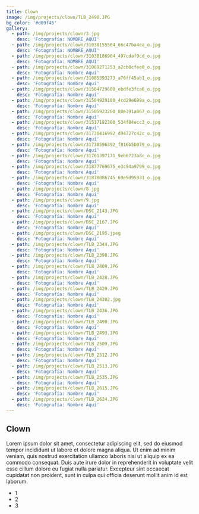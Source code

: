```yaml
---
title: Clown
image: /img/projects/clown/TLB_2490.JPG
bg_color: '#d09f46'
gallery:
  - path: /img/projects/clown/3.jpg
    desc: 'Fotografía: NOMBRE_AQUI'
  - path: /img/projects/clown/31038155564_66c47ba4ea_o.jpg
    desc: 'Fotografía: NOMBRE_AQUI'
  - path: /img/projects/clown/31038186904_497cdaf9cd_o.jpg
    desc: 'Fotografía: NOMBRE_AQUI'
  - path: /img/projects/clown/31069271253_a2cb0cfee0_o.jpg
    desc: 'Fotografía: Nombre Aquí'
  - path: /img/projects/clown/31085393273_a76ff45ab1_o.jpg
    desc: 'Fotografía: Nombre Aquí'
  - path: /img/projects/clown/31504729600_ebdfe3fca6_o.jpg
    desc: 'Fotografía: Nombre Aquí'
  - path: /img/projects/clown/31504929100_4cd29e699a_o.jpg
    desc: 'Fotografía: Nombre Aquí'
  - path: /img/projects/clown/31505923200_88e391a067_o.jpg
    desc: 'Fotografía: Nombre Aquí'
  - path: /img/projects/clown/31517182300_534f84ecc3_o.jpg
    desc: 'Fotografía: Nombre Aquí'
  - path: /img/projects/clown/31730416992_d94727c42c_o.jpg
    desc: 'Fotografía: Nombre Aquí'
  - path: /img/projects/clown/31730596392_f816b5b079_o.jpg
    desc: 'Fotografía: Nombre Aquí'
  - path: /img/projects/clown/31761397171_9eb6723a8c_o.jpg
    desc: 'Fotografía: Nombre Aquí'
  - path: /img/projects/clown/31877769675_e3c94a9799_o.jpg
    desc: 'Fotografía: Nombre Aquí'
  - path: /img/projects/clown/31878086745_69e9d95931_o.jpg
    desc: 'Fotografía: Nombre Aquí'
  - path: /img/projects/clown/8.jpg
    desc: 'Fotografía: Nombre Aquí'
  - path: /img/projects/clown/9.jpg
    desc: 'Fotografía: Nombre Aquí'
  - path: /img/projects/clown/DSC_2143.JPG
    desc: 'Fotografía: Nombre Aquí'
  - path: /img/projects/clown/DSC_2167.JPG
    desc: 'Fotografía: Nombre Aquí'
  - path: /img/projects/clown/DSC_2195.jpeg
    desc: 'Fotografía: Nombre Aquí'
  - path: /img/projects/clown/TLB_2344.JPG
    desc: 'Fotografía: Nombre Aquí'
  - path: /img/projects/clown/TLB_2398.JPG
    desc: 'Fotografía: Nombre Aquí'
  - path: /img/projects/clown/TLB_2409.JPG
    desc: 'Fotografía: Nombre Aquí'
  - path: /img/projects/clown/TLB_2428.JPG
    desc: 'Fotografía: Nombre Aquí'
  - path: /img/projects/clown/TLB_2429.JPG
    desc: 'Fotografía: Nombre Aquí'
  - path: /img/projects/clown/TLB_24302.jpg
    desc: 'Fotografía: Nombre Aquí'
  - path: /img/projects/clown/TLB_2436.JPG
    desc: 'Fotografía: Nombre Aquí'
  - path: /img/projects/clown/TLB_2490.JPG
    desc: 'Fotografía: Nombre Aquí'
  - path: /img/projects/clown/TLB_2493.JPG
    desc: 'Fotografía: Nombre Aquí'
  - path: /img/projects/clown/TLB_2509.JPG
    desc: 'Fotografía: Nombre Aquí'
  - path: /img/projects/clown/TLB_2512.JPG
    desc: 'Fotografía: Nombre Aquí'
  - path: /img/projects/clown/TLB_2513.JPG
    desc: 'Fotografía: Nombre Aquí'
  - path: /img/projects/clown/TLB_2535.JPG
    desc: 'Fotografía: Nombre Aquí'
  - path: /img/projects/clown/TLB_2615.JPG
    desc: 'Fotografía: Nombre Aquí'
  - path: /img/projects/clown/TLB_2624.JPG
    desc: 'Fotografía: Nombre Aquí'
---
```


## Clown

Lorem ipsum dolor sit amet, consectetur adipiscing elit, sed do eiusmod tempor incididunt ut labore et dolore magna aliqua. Ut enim ad minim veniam, quis nostrud exercitation ullamco laboris nisi ut aliquip ex ea commodo consequat. Duis aute irure dolor in reprehenderit in voluptate velit esse cillum dolore eu fugiat nulla pariatur. Excepteur sint occaecat cupidatat non proident, sunt in culpa qui officia deserunt mollit anim id est laborum.

* 1
* 2
* 3